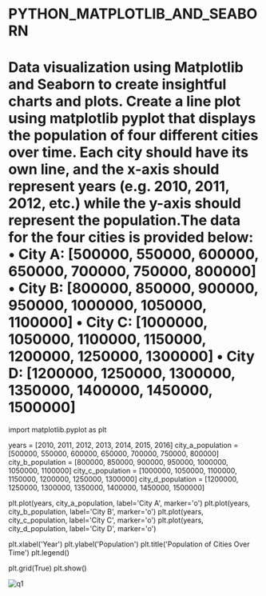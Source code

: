 # PYTHON_MATPLOTLIB_AND_SEABORN

# Data visualization using Matplotlib and Seaborn to create insightful charts and plots. Create a line plot using matplotlib pyplot that displays the population of four different cities over time. Each city should have its own line, and the x-axis should represent years (e.g. 2010, 2011, 2012, etc.) while the y-axis should represent the population.The data for the four cities is provided below: •	City A: [500000, 550000, 600000, 650000, 700000, 750000, 800000] •	City B: [800000, 850000, 900000, 950000, 1000000, 1050000, 1100000] •	City C: [1000000, 1050000, 1100000, 1150000, 1200000, 1250000, 1300000] •	City D: [1200000, 1250000, 1300000, 1350000, 1400000, 1450000, 1500000]

import matplotlib.pyplot as plt

years = [2010, 2011, 2012, 2013, 2014, 2015, 2016]
city_a_population = [500000, 550000, 600000, 650000, 700000, 750000, 800000]
city_b_population = [800000, 850000, 900000, 950000, 1000000, 1050000, 1100000]
city_c_population = [1000000, 1050000, 1100000, 1150000, 1200000, 1250000, 1300000]
city_d_population = [1200000, 1250000, 1300000, 1350000, 1400000, 1450000, 1500000]

plt.plot(years, city_a_population, label='City A', marker='o')
plt.plot(years, city_b_population, label='City B', marker='o')
plt.plot(years, city_c_population, label='City C', marker='o')
plt.plot(years, city_d_population, label='City D', marker='o')

plt.xlabel('Year')
plt.ylabel('Population')
plt.title('Population of Cities Over Time')
plt.legend()

plt.grid(True)
plt.show()

![q1](https://github.com/user-attachments/assets/00961e7b-d34c-4b1f-a542-de6f89deee9b)


